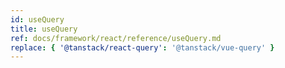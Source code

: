```yaml
---
id: useQuery
title: useQuery
ref: docs/framework/react/reference/useQuery.md
replace: { '@tanstack/react-query': '@tanstack/vue-query' }
---
```

